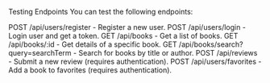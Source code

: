 Testing Endpoints
You can test the following endpoints:

POST /api/users/register - Register a new user.
POST /api/users/login - Login user and get a token.
GET /api/books - Get a list of books.
GET /api/books/:id - Get details of a specific book.
GET /api/books/search?query=searchTerm - Search for books by title or author.
POST /api/reviews - Submit a new review (requires authentication).
POST /api/users/favorites - Add a book to favorites (requires authentication).